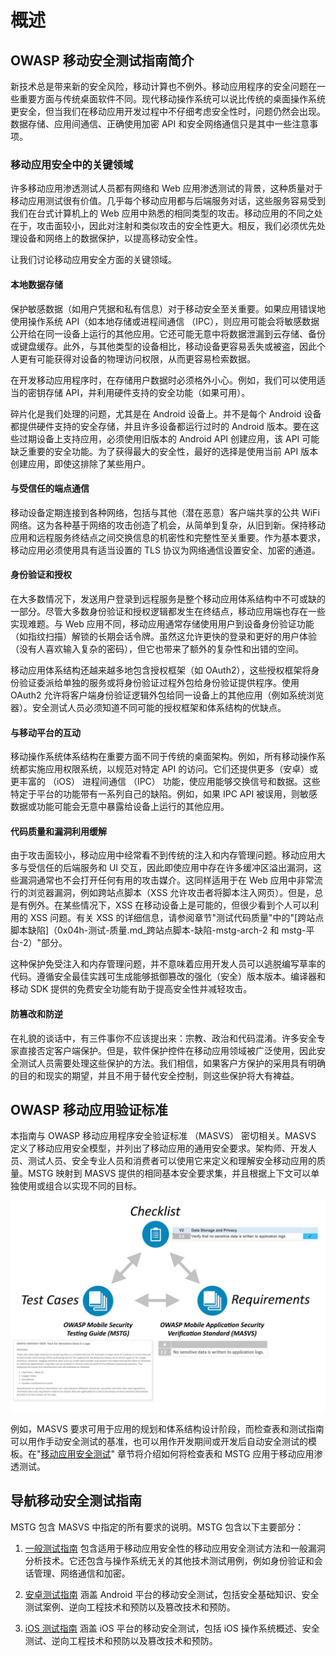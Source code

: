 # 概述

## OWASP 移动安全测试指南简介

新技术总是带来新的安全风险，移动计算也不例外。移动应用程序的安全问题在一些重要方面与传统桌面软件不同。现代移动操作系统可以说比传统的桌面操作系统更安全，但当我们在移动应用开发过程中不仔细考虑安全性时，问题仍然会出现。数据存储、应用间通信、正确使用加密 API 和安全网络通信只是其中一些注意事项。

### 移动应用安全中的关键领域

许多移动应用渗透测试人员都有网络和 Web 应用渗透测试的背景，这种质量对于移动应用测试很有价值。几乎每个移动应用都与后端服务对话，这些服务容易受到我们在台式计算机上的 Web 应用中熟悉的相同类型的攻击。移动应用的不同之处在于，攻击面较小，因此对注射和类似攻击的安全性更大。相反，我们必须优先处理设备和网络上的数据保护，以提高移动安全性。

让我们讨论移动应用安全方面的关键领域。

#### 本地数据存储

保护敏感数据（如用户凭据和私有信息）对于移动安全至关重要。如果应用错误地使用操作系统 API（如本地存储或进程间通信 （IPC），则应用可能会将敏感数据公开给在同一设备上运行的其他应用。它还可能无意中将数据泄漏到云存储、备份或键盘缓存。此外，与其他类型的设备相比，移动设备更容易丢失或被盗，因此个人更有可能获得对设备的物理访问权限，从而更容易检索数据。

在开发移动应用程序时，在存储用户数据时必须格外小心。例如，我们可以使用适当的密钥存储 API，并利用硬件支持的安全功能（如果可用）。

碎片化是我们处理的问题，尤其是在 Android 设备上。并不是每个 Android 设备都提供硬件支持的安全存储，并且许多设备都运行过时的 Android 版本。要在这些过期设备上支持应用，必须使用旧版本的 Android API 创建应用，该 API 可能缺乏重要的安全功能。为了获得最大的安全性，最好的选择是使用当前 API 版本创建应用，即使这排除了某些用户。

#### 与受信任的端点通信

移动设备定期连接到各种网络，包括与其他（潜在恶意）客户端共享的公共 WiFi 网络。这为各种基于网络的攻击创造了机会，从简单到复杂，从旧到新。保持移动应用和远程服务终结点之间交换信息的机密性和完整性至关重要。作为基本要求，移动应用必须使用具有适当设置的 TLS 协议为网络通信设置安全、加密的通道。

<div style="page-break-after: always;">
</div>

#### 身份验证和授权

在大多数情况下，发送用户登录到远程服务是整个移动应用体系结构中不可或缺的一部分。尽管大多数身份验证和授权逻辑都发生在终结点，移动应用端也存在一些实现难题。与 Web 应用不同，移动应用通常存储使用用户到设备身份验证功能（如指纹扫描）解锁的长期会话令牌。虽然这允许更快的登录和更好的用户体验（没有人喜欢输入复杂的密码），但它也带来了额外的复杂性和出错的空间。

移动应用体系结构还越来越多地包含授权框架（如 OAuth2），这些授权框架将身份验证委派给单独的服务或将身份验证过程外包给身份验证提供程序。使用 OAuth2 允许将客户端身份验证逻辑外包给同一设备上的其他应用（例如系统浏览器）。安全测试人员必须知道不同可能的授权框架和体系结构的优缺点。

#### 与移动平台的互动

移动操作系统体系结构在重要方面不同于传统的桌面架构。例如，所有移动操作系统都实施应用权限系统，以规范对特定 API 的访问。它们还提供更多（安卓）或更丰富的 （iOS） 进程间通信 （IPC） 功能，使应用能够交换信号和数据。这些特定于平台的功能带有一系列自己的缺陷。例如，如果 IPC API 被误用，则敏感数据或功能可能会无意中暴露给设备上运行的其他应用。

#### 代码质量和漏洞利用缓解

由于攻击面较小，移动应用中经常看不到传统的注入和内存管理问题。移动应用大多与受信任的后端服务和 UI 交互，因此即使应用中存在许多缓冲区溢出漏洞，这些漏洞通常也不会打开任何有用的攻击媒介。这同样适用于在 Web 应用中非常流行的浏览器漏洞，例如跨站点脚本（XSS 允许攻击者将脚本注入网页）。但是，总是有例外。在某些情况下，XSS 在移动设备上是可能的，但很少看到个人可以利用的 XSS 问题。有关 XSS 的详细信息，请参阅章节"测试代码质量"中的"[跨站点脚本缺陷]（0x04h-测试-质量.md_跨站点脚本-缺陷-mstg-arch-2 和 mstg-平台-2）"部分。

这种保护免受注入和内存管理问题，并不意味着应用开发人员可以逃脱编写草率的代码。遵循安全最佳实践可生成能够抵御篡改的强化（安全）版本版本。编译器和移动 SDK 提供的免费安全功能有助于提高安全性并减轻攻击。

#### 防篡改和防逆

在礼貌的谈话中，有三件事你不应该提出来：宗教、政治和代码混淆。许多安全专家直接否定客户端保护。但是，软件保护控件在移动应用领域被广泛使用，因此安全测试人员需要处理这些保护的方法。我们相信，如果客户方保护的采用具有明确的目的和现实的期望，并且不用于替代安全控制，则这些保护将大有裨益。

## OWASP 移动应用验证标准

本指南与 OWASP 移动应用程序安全验证标准 （MASVS） 密切相关。MASVS 定义了移动应用安全模型，并列出了移动应用的通用安全要求。架构师、开发人员、测试人员、安全专业人员和消费者可以使用它来定义和理解安全移动应用的质量。MSTG 映射到 MASVS 提供的相同基本安全要求集，并且根据上下文可以单独使用或组合以实现不同的目标。

![文档概述](Images/Chapters/0x03/owasp-mobile-overview.jpg)

例如，MASVS 要求可用于应用的规划和体系结构设计阶段，而检查表和测试指南可以用作手动安全测试的基准，也可以用作开发期间或开发后自动安全测试的模板。在"[移动应用安全测试](0x04b-Mobile-App-Security-Testing.md)" 章节将介绍如何将检查表和 MSTG 应用于移动应用渗透测试。

## 导航移动安全测试指南

MSTG 包含 MASVS 中指定的所有要求的说明。MSTG 包含以下主要部分：

1. [一般测试指南](0x04a-Mobile-App-Taxonomy.md) 包含适用于移动应用安全性的移动应用安全测试方法和一般漏洞分析技术。它还包含与操作系统无关的其他技术测试用例，例如身份验证和会话管理、网络通信和加密。

2. [安卓测试指南](0x05a-Platform-Overview.md) 涵盖 Android 平台的移动安全测试，包括安全基础知识、安全测试案例、逆向工程技术和预防以及篡改技术和预防。

3. [iOS 测试指南](0x06a-Platform-Overview.md) 涵盖 iOS 平台的移动安全测试，包括 iOS 操作系统概述、安全测试、逆向工程技术和预防以及篡改技术和预防。
